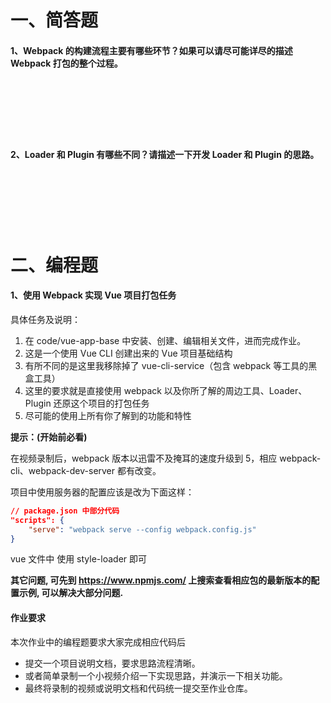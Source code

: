 # 一、简答题

#### 1、Webpack 的构建流程主要有哪些环节？如果可以请尽可能详尽的描述 Webpack 打包的整个过程。

　

　

　

#### 2、Loader 和 Plugin 有哪些不同？请描述一下开发 Loader 和 Plugin 的思路。

　

　

　

# 二、编程题

#### 1、使用 Webpack 实现 Vue 项目打包任务

具体任务及说明：

1. 在 code/vue-app-base 中安装、创建、编辑相关文件，进而完成作业。
2. 这是一个使用 Vue CLI 创建出来的 Vue 项目基础结构
3. 有所不同的是这里我移除掉了 vue-cli-service（包含 webpack 等工具的黑盒工具）
4. 这里的要求就是直接使用 webpack 以及你所了解的周边工具、Loader、Plugin 还原这个项目的打包任务
5. 尽可能的使用上所有你了解到的功能和特性



**提示：(开始前必看)**

在视频录制后，webpack 版本以迅雷不及掩耳的速度升级到 5，相应 webpack-cli、webpack-dev-server 都有改变。

项目中使用服务器的配置应该是改为下面这样：

```json
// package.json 中部分代码
"scripts": {
	"serve": "webpack serve --config webpack.config.js"
}
```

vue 文件中 使用 style-loader 即可

**其它问题, 可先到 https://www.npmjs.com/ 上搜索查看相应包的最新版本的配置示例, 可以解决大部分问题.**



#### 作业要求

本次作业中的编程题要求大家完成相应代码后

- 提交一个项目说明文档，要求思路流程清晰。
- 或者简单录制一个小视频介绍一下实现思路，并演示一下相关功能。
- 最终将录制的视频或说明文档和代码统一提交至作业仓库。